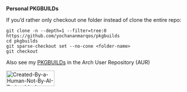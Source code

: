 **Personal PKGBUILDs**

If you’d rather only checkout one folder instead of clone the entire repo:

```
git clone -n --depth=1 --filter=tree:0 https://github.com/yochananmarqos/pkgbuilds
cd pkgbuilds
git sparse-checkout set --no-cone <folder-name>
git checkout
```

Also see my [PKGBUILDs](https://aur.archlinux.org/packages/?O=0&SeB=M&K=yochananmarqos&outdated=&SB=n&SO=a&PP=50&do_Search=Go) in the Arch User Repository (AUR)


[<img width="131" height="42" alt="Created-By-a-Human-Not-By-AI-Badge-black" src="https://github.com/user-attachments/assets/c9704278-339a-40d1-a3e8-3c62bcd58ea1" />](https://notbyai.fyi/)
